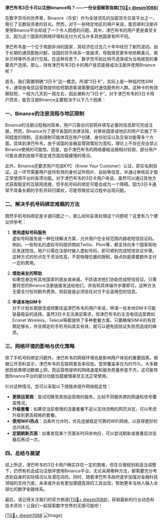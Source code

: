 **津巴布韦3日卡可以注册binance吗？——一份全面解答指南[[TG💪+ @esim1088](https://t.me/s/esim1088)]**

在数字货币的世界里，Binance（币安）作为全球领先的加密货币交易平台之一，吸引了无数投资者的目光。然而，对于一些特定地区的用户来说，能否顺利注册并使用Binance平台却成了一个令人困惑的问题。其中，津巴布韦的用户更是备受关注，因为这个国家的网络环境和支付方式与许多其他国家有所不同。

津巴布韦是一个位于南部非洲的国家，其经济在过去几十年中经历了剧烈波动。由于长期的通货膨胀问题，该国的货币体系一度崩溃，导致居民更多地依赖美元、南非兰特等外币进行交易。在这种背景下，数字货币如比特币逐渐成为当地居民的重要资产选择。那么，持有津巴布韦3日卡的用户是否能够成功注册并使用Binance呢？

首先，我们需要明确“3日卡”这一概念。所谓“3日卡”，实际上是一种临时性SIM卡，通常由电信运营商提供给短期游客或需要临时通信服务的人群。这种卡的有效期较短，一般为几天到一周左右，因此被称为“3日卡”。对于津巴布韦的3日卡用户而言，能否注册Binance主要取决于以下几个因素：

### **一、Binance的注册流程与地区限制**

Binance的注册过程相对简单，用户只需访问官网并填写必要的信息即可完成注册。然而，Binance为了遵守各国的法律法规，对某些国家或地区的用户实施了不同程度的限制。这些限制可能体现在账户创建、身份验证以及交易功能等多个方面。具体到津巴布韦，由于该国的金融监管政策较为宽松，理论上不存在完全禁止Binance使用的可能性。但是，由于津巴布韦的网络基础设施相对较弱，部分用户可能会遇到连接不稳定或页面加载缓慢的情况。

此外，Binance还要求用户完成KYC（Know Your Customer）认证，即实名制验证。这一环节需要用户提供有效的身份证件照片、自拍等信息，并通过审核后才能正常使用平台的各项功能。对于津巴布韦的3日卡用户来说，虽然可以通过其他方式获取稳定的互联网连接，但手机号码的绑定可能会成为一个障碍。因为3日卡通常不具备长期的手机号码归属权，可能导致验证过程中出现问题。

### **二、解决手机号码绑定难题的方法**

既然手机号码绑定是关键问题之一，那么如何妥善处理这个问题呢？这里有几个建议供参考：

1. **使用虚拟号码服务**  
   虚拟号码服务是一种在线解决方案，允许用户在全球范围内接收短信验证码。例如，一些知名的虚拟号码提供商如Twilio、Plivo等，都支持向多个国家和地区发送短信。用户只需在注册时输入虚拟号码，即可顺利完成短信验证步骤。这种方式的优点在于灵活性高，不受物理位置的限制，缺点则是需要额外支付一定的费用。

2. **借助亲友的帮助**  
   如果您身边有其他国家的朋友或亲戚，不妨请求他们协助完成短信验证。只需要将您的Binance注册链接发送给他们，并告知具体操作步骤即可。这种方法无需支付任何额外费用，但前提是必须信任对方不会滥用您的信息。

3. **申请本地SIM卡**  
   对于计划长期居住或频繁往返津巴布韦的用户来说，申请一张本地SIM卡可能是最稳妥的选择。虽然3日卡无法满足需求，但津巴布韦的主流电信运营商如Econet Wireless、Telecel等都提供了多种套餐方案。只要确保SIM卡的有效期足够长，并且绑定的手机号码真实有效，就可以避免因验证失败而造成的麻烦。

### **三、网络环境的影响与优化策略**

除了手机号码绑定问题外，津巴布韦的网络环境也是影响用户体验的重要因素。根据公开资料显示，津巴布韦的互联网普及率较低，宽带覆盖率仅为约15%。大多数居民依靠移动数据上网，而运营商提供的网络速度和服务质量参差不齐。这可能导致Binance平台的部分功能加载缓慢甚至无法正常使用。

针对这种情况，您可以采取以下措施来提升网络稳定性：

- **更换运营商**：尝试切换至其他运营商的服务，比较不同服务商的网速和信号覆盖情况。
- **升级套餐**：如果您当前使用的流量套餐不足以支持流畅的网页浏览，可以考虑升级到更高规格的套餐。
- **使用WiFi热点**：当条件允许时，优先连接稳定可靠的WiFi网络，以获得更好的访问体验。
- **定期刷新页面**：如果发现某个页面长时间未响应，可以尝试刷新或者重启浏览器后再试一次。

### **四、总结与展望**

综上所述，津巴布韦的3日卡用户确实存在一定的困难，但在合理规划和适当调整下，仍然有机会成功注册并使用Binance平台。无论采用哪种方法，都需要充分考虑到自身的实际情况以及潜在风险。同时，随着津巴布韦政府逐步加强对金融科技领域的支持力度，未来或许会有更加便捷高效的工具出现，帮助更多当地人融入全球化的数字金融体系。

最后，请记得关注我们的官方频道[[TG💪+ @esim1088](https://t.me/s/esim1088)]，获取最新的行业动态和技术资讯！让我们一起探索数字世界的无限可能吧！

[[TG💪+ @esim1088](https://t.me/s/esim1088) ![Image](https://i.postimg.cc/4NQfJmqS/Snipaste-2025-05-13-00-14-12.png)]